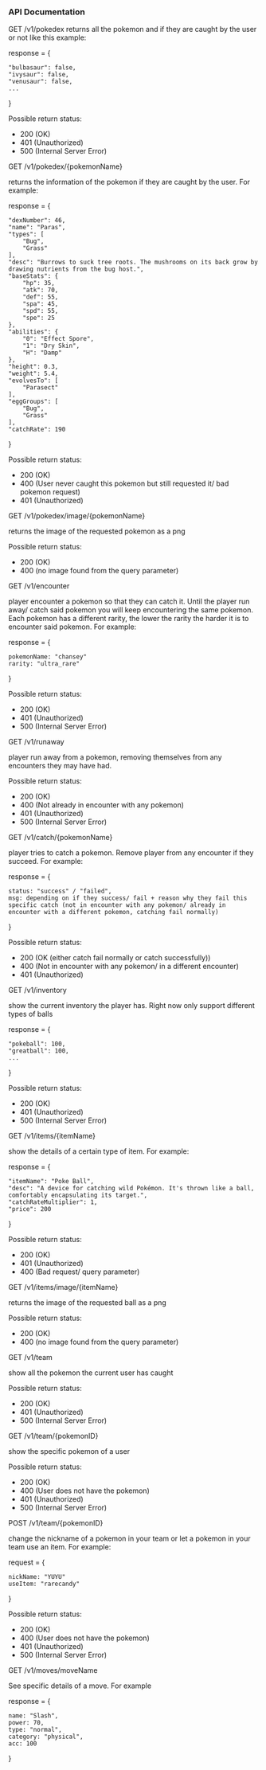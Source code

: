 ### API Documentation
GET /v1/pokedex returns all the pokemon and if they are caught by the user or not like this example:

response = {

    "bulbasaur": false,
    "ivysaur": false,
    "venusaur": false,
    ...
}

Possible return status: 
* 200 (OK)
* 401 (Unauthorized)
* 500 (Internal Server Error)


GET /v1/pokedex/{pokemonName}

returns the information of the pokemon if they are caught by the user. For example:

response = 
{

    "dexNumber": 46,
    "name": "Paras",
    "types": [
        "Bug",
        "Grass"
    ],
    "desc": "Burrows to suck tree roots. The mushrooms on its back grow by drawing nutrients from the bug host.",
    "baseStats": {
        "hp": 35,
        "atk": 70,
        "def": 55,
        "spa": 45,
        "spd": 55,
        "spe": 25
    },
    "abilities": {
        "0": "Effect Spore",
        "1": "Dry Skin",
        "H": "Damp"
    },
    "height": 0.3,
    "weight": 5.4,
    "evolvesTo": [
        "Parasect"
    ],
    "eggGroups": [
        "Bug",
        "Grass"
    ],
    "catchRate": 190
}

Possible return status:
* 200 (OK)
* 400 (User never caught this pokemon but still requested it/ bad pokemon request)
* 401 (Unauthorized)


GET /v1/pokedex/image/{pokemonName}

returns the image of the requested pokemon as a png

Possible return status:
* 200 (OK)
* 400 (no image found from the query parameter)


GET /v1/encounter

player encounter a pokemon so that they can catch it. Until the player run away/ catch said pokemon you will
keep encountering the same pokemon. Each pokemon has a different rarity, the lower the rarity the harder it is to encounter said pokemon. For example:

response = 
{

    pokemonName: "chansey"
    rarity: "ultra_rare"
} 

Possible return status:
* 200 (OK)
* 401 (Unauthorized)
* 500 (Internal Server Error)


GET /v1/runaway

player run away from a pokemon, removing themselves from any encounters they may have had.

Possible return status:
* 200 (OK)
* 400 (Not already in encounter with any pokemon)
* 401 (Unauthorized)
* 500 (Internal Server Error)


GET /v1/catch/{pokemonName}

player tries to catch a pokemon. Remove player from any encounter if they succeed. For example:

response =
{

    status: "success" / "failed",
    msg: depending on if they success/ fail + reason why they fail this specific catch (not in encounter with any pokemon/ already in encounter with a different pokemon, catching fail normally)
}

Possible return status:
* 200 (OK (either catch fail normally or catch successfully))
* 400 (Not in encounter with any pokemon/ in a different encounter)
* 401 (Unauthorized)


GET /v1/inventory

show the current inventory the player has. Right now only support different types of balls

response = {

    "pokeball": 100,
    "greatball": 100,
    ...
}

Possible return status:
* 200 (OK)
* 401 (Unauthorized)
* 500 (Internal Server Error)


GET /v1/items/{itemName} 

show the details of a certain type of item. For example:

response =
{

    "itemName": "Poke Ball",
    "desc": "A device for catching wild Pokémon. It's thrown like a ball, comfortably encapsulating its target.",
    "catchRateMultiplier": 1,
    "price": 200
}

Possible return status:
* 200 (OK)
* 401 (Unauthorized)
* 400 (Bad request/ query parameter)

GET /v1/items/image/{itemName}

returns the image of the requested ball as a png

Possible return status:
* 200 (OK)
* 400 (no image found from the query parameter)


GET /v1/team

show all the pokemon the current user has caught

Possible return status:
* 200 (OK)
* 401 (Unauthorized)
* 500 (Internal Server Error)


GET /v1/team/{pokemonID}

show the specific pokemon of a user

Possible return status:
* 200 (OK)
* 400 (User does not have the pokemon)
* 401 (Unauthorized)
* 500 (Internal Server Error)

POST /v1/team/{pokemonID}

change the nickname of a pokemon in your team or let a pokemon in your team use an item. For example:

request = 
{

    nickName: "YUYU"
    useItem: "rarecandy" 
}

Possible return status:
* 200 (OK)
* 400 (User does not have the pokemon)
* 401 (Unauthorized)
* 500 (Internal Server Error)

GET /v1/moves/moveName

See specific details of a move. For example

response = {
    
    name: "Slash",
    power: 70,
    type: "normal",
    category: "physical",
    acc: 100
}
